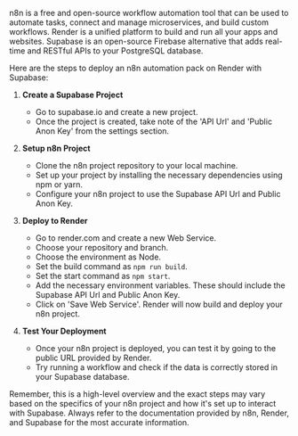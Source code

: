 n8n is a free and open-source workflow automation tool that can be used to automate tasks, connect and manage microservices, and build custom workflows. Render is a unified platform to build and run all your apps and websites. Supabase is an open-source Firebase alternative that adds real-time and RESTful APIs to your PostgreSQL database.

Here are the steps to deploy an n8n automation pack on Render with Supabase:

1. **Create a Supabase Project**
   - Go to supabase.io and create a new project.
   - Once the project is created, take note of the 'API Url' and 'Public Anon Key' from the settings section.

2. **Setup n8n Project**
   - Clone the n8n project repository to your local machine.
   - Set up your project by installing the necessary dependencies using npm or yarn.
   - Configure your n8n project to use the Supabase API Url and Public Anon Key.

3. **Deploy to Render**
   - Go to render.com and create a new Web Service.
   - Choose your repository and branch.
   - Choose the environment as Node.
   - Set the build command as `npm run build`.
   - Set the start command as `npm start`.
   - Add the necessary environment variables. These should include the Supabase API Url and Public Anon Key.
   - Click on 'Save Web Service'. Render will now build and deploy your n8n project.

4. **Test Your Deployment**
   - Once your n8n project is deployed, you can test it by going to the public URL provided by Render.
   - Try running a workflow and check if the data is correctly stored in your Supabase database.

Remember, this is a high-level overview and the exact steps may vary based on the specifics of your n8n project and how it's set up to interact with Supabase. Always refer to the documentation provided by n8n, Render, and Supabase for the most accurate information.